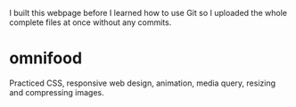 I built this webpage before I learned how to use Git so I uploaded the whole complete files at once without any commits.

# omnifood
Practiced CSS,  responsive web design, animation, media query, resizing and compressing images. 
